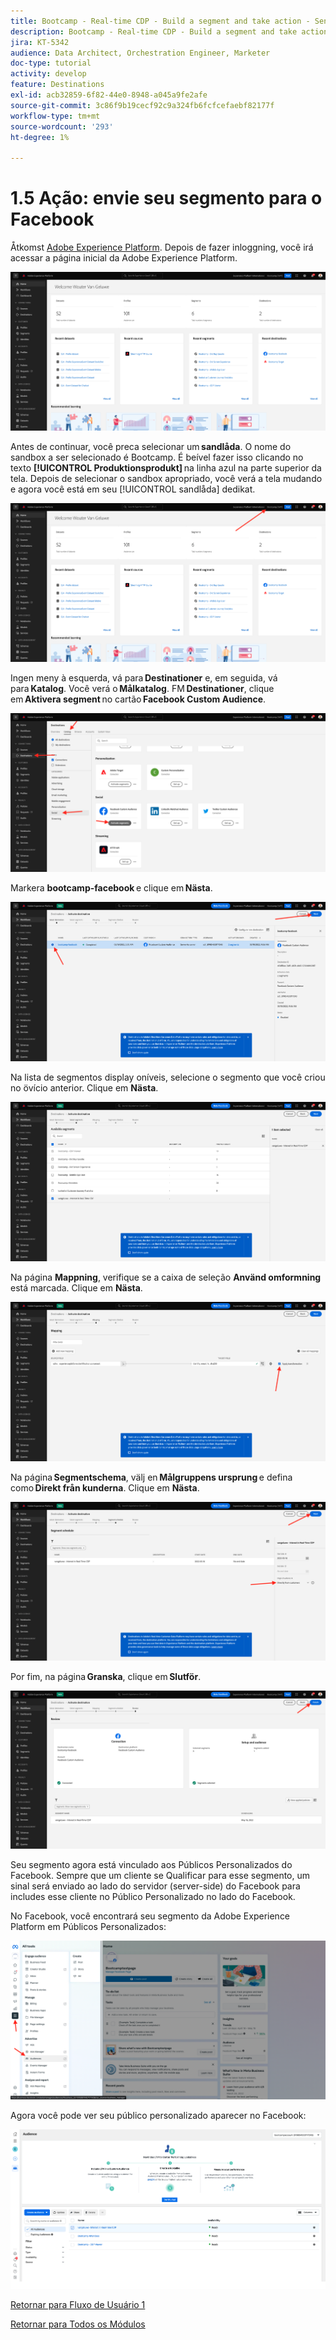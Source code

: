 ```yaml
---
title: Bootcamp - Real-time CDP - Build a segment and take action - Send your segment to DV360 - Brazil
description: Bootcamp - Real-time CDP - Build a segment and take action - Send your segment to DV360 - Brazil
jira: KT-5342
audience: Data Architect, Orchestration Engineer, Marketer
doc-type: tutorial
activity: develop
feature: Destinations
exl-id: acb32859-6f82-44e0-8948-a045a9fe2afe
source-git-commit: 3c86f9b19cecf92c9a324fb6fcfcefaebf82177f
workflow-type: tm+mt
source-wordcount: '293'
ht-degree: 1%

---
```


# 1.5 Ação: envie seu segmento para o Facebook

Åtkomst [Adobe Experience Platform](https://experience.adobe.com/platform). Depois de fazer inloggning, você irá acessar a página inicial da Adobe Experience Platform.

![Datainmatning](./images/home.png)

Antes de continuar, você preca selecionar um **sandlåda**. O nome do sandbox a ser selecionado é Bootcamp. É beível fazer isso clicando no texto **[!UICONTROL Produktionsprodukt]** na linha azul na parte superior da tela. Depois de selecionar o sandbox apropriado, você verá a tela mudando e agora você está em seu [!UICONTROL sandlåda] dedikat.

![Datainmatning](./images/sb1.png)

Ingen meny à esquerda, vá para **Destinationer** e, em seguida, vá para **Katalog**. Você verá o **Målkatalog**. FM **Destinationer**, clique em **Aktivera segment** no cartão **Facebook Custom Audience**.

![RTCDP](./images/rtcdpgoogleseg.png)

Markera **bootcamp-facebook** e clique em **Nästa**.

![RTCDP](./images/rtcdpcreatedest2.png)

Na lista de segmentos display oníveis, selecione o segmento que você criou no övício anterior. Clique em **Nästa**.

![RTCDP](./images/rtcdpcreatedest3.png)

Na página **Mappning**, verifique se a caixa de seleção **Använd omformning** está marcada. Clique em **Nästa**.

![RTCDP](./images/rtcdpcreatedest4a.png)

Na página **Segmentschema**, välj en **Målgruppens ursprung** e defina como **Direkt från kunderna**. Clique em **Nästa**.

![RTCDP](./images/rtcdpcreatedest4.png)

Por fim, na página **Granska**, clique em **Slutför**.

![RTCDP](./images/rtcdpcreatedest5.png)

Seu segmento agora está vinculado aos Públicos Personalizados do Facebook. Sempre que um cliente se Qualificar para esse segmento, um sinal será enviado ao lado do servidor (server-side) do Facebook para includes esse cliente no Público Personalizado no lado do Facebook.

No Facebook, você encontrará seu segmento da Adobe Experience Platform em Públicos Personalizados:

![RTCDP](./images/rtcdpcreatedest5b.png)

Agora você pode ver seu público personalizado aparecer no Facebook:

![RTCDP](./images/rtcdpcreatedest5a.png)

[Retornar para Fluxo de Usuário 1](./uc1.md)

[Retornar para Todos os Módulos](../../overview.md)
